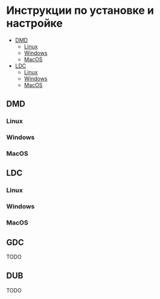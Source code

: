 # Инструкции по установке и настройке

* [DMD](#dmd)
    + [Linux](#dmd-linux)
    + [Windows](#dmd-windows)
    + [MacOS](#dmd-macos)
* [LDC](#ldc)
    + [Linux](#ldc-linux)
    + [Windows](#ldc-windows)
    + [MacOS](#ldc-macos)

## DMD

### Linux <a name="dmd-linux"></a>

### Windows <a name="dmd-windows"></a>

### MacOS <a name="dmd-macos"></a>

## LDC

### Linux <a name="ldc-linux"></a>

### Windows <a name="ldc-windows"></a>

### MacOS <a name="ldc-macos"></a>

## GDC

TODO

## DUB

TODO